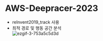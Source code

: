 # AWS-Deepracer-2023  
- reInvent2019_track 사용  
- 최적 경로 및 행동 공간 분석   
![ezgif-3-753a5c5d3d](https://github.com/dd-jero/AWS-Deepracer-2023/assets/107921434/536c8436-7bab-4903-8945-a1e7b8f147ae)

